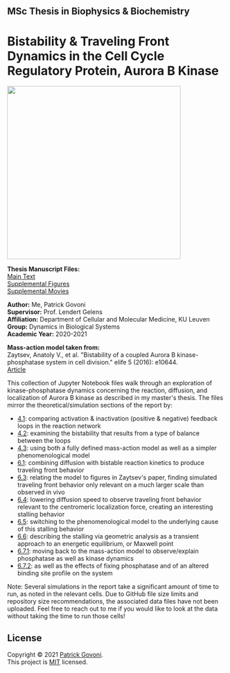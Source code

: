## MSc Thesis in Biophysics & Biochemistry 

# Bistability &amp; Traveling Front Dynamics in the Cell Cycle Regulatory Protein, Aurora B Kinase
<img src="https://user-images.githubusercontent.com/63123849/152151883-bbfadbf5-328c-4677-ad40-52597d72d078.png" width="400">

**Thesis Manuscript Files:** <br>
[Main Text](https://github.com/pgovoni21/ABKinase-bistability-traveling-front-dynamics/files/7978798/Govoni_MSc_thesis_main_text.pdf) <br>
[Supplemental Figures](https://github.com/pgovoni21/ABKinase-bistability-traveling-front-dynamics/files/7978800/Govoni_MSc_thesis_supp_figures.pdf) <br>
[Supplemental Movies](https://github.com/pgovoni21/ABKinase-bistability-traveling-front-dynamics/files/7987861/Govoni_MSc_thesis_supp_movies.zip)

**Author:** Me, Patrick Govoni <br>
**Supervisor:** Prof. Lendert Gelens <br>
**Affiliation:** Department of Cellular and Molecular Medicine, KU Leuven <br>
**Group:** Dynamics in Biological Systems <br>
**Academic Year:** 2020-2021 

**Mass-action model taken from:** <br>
Zaytsev, Anatoly V., et al. "Bistability of a coupled Aurora B kinase-phosphatase system in cell division." elife 5 (2016): e10644. <br>
[Article](https://github.com/pgovoni21/ABKinase-bistability-traveling-front-dynamics/files/7978806/Zaytsev.-.AB.kin-PP.cell.division.bistability.pdf)

This collection of Jupyter Notebook files walk through an exploration of kinase-phosphatase dynamics concerning the reaction, diffusion, and localization of Aurora B kinase as described in my master's thesis. The files mirror the theoretical/simulation sections of the report by:

- [4.1](https://nbviewer.org/github/pgovoni21/ABKinase-bistability-traveling-front-dynamics/blob/main/4_1_activation_inactivation.ipynb): comparing activation & inactivation (positive & negative) feedback loops in the reaction network
- [4.2](https://nbviewer.org/github/pgovoni21/ABKinase-bistability-traveling-front-dynamics/blob/main/4_2_bistability.ipynb): examining the bistability that results from a type of balance between the loops
- [4.3](https://nbviewer.org/github/pgovoni21/ABKinase-bistability-traveling-front-dynamics/blob/main/4_3_phenomenological_model.ipynb): using both a fully defined mass-action model as well as a simpler phenomenological model
- [6.1](https://nbviewer.org/github/pgovoni21/ABKinase-bistability-traveling-front-dynamics/blob/main/6_1_diffusion_traveling_fronts.ipynb): combining diffusion with bistable reaction kinetics to produce traveling front behavior
- [6.3](https://nbviewer.org/github/pgovoni21/ABKinase-bistability-traveling-front-dynamics/blob/main/6_3_traveling_fronts_mass_action_model_biological_diffusion_speed.ipynb): relating the model to figures in Zaytsev's paper, finding simulated traveling front behavior only relevant on a much larger scale than observed in vivo
- [6.4](https://nbviewer.org/github/pgovoni21/ABKinase-bistability-traveling-front-dynamics/blob/main/6_4_traveling_fronts_mass_action_model_reduced_diffusion_speed.ipynb): lowering diffusion speed to observe traveling front behavior relevant to the centromeric localization force, creating an interesting stalling behavior
- [6.5](https://nbviewer.org/github/pgovoni21/ABKinase-bistability-traveling-front-dynamics/blob/main/6_5_traveling_fronts_phenomenological_model.ipynb): switching to the phenomenological model to the underlying cause of this stalling behavior
- [6.6](https://nbviewer.org/github/pgovoni21/ABKinase-bistability-traveling-front-dynamics/blob/main/6_6_geometric_analysis_maxwell_point_phenomenological_model.ipynb): describing the stalling via geometric analysis as a transient approach to an energetic equilibrium, or Maxwell point
- [6.7.1](https://nbviewer.org/github/pgovoni21/ABKinase-bistability-traveling-front-dynamics/blob/main/6_7_1_dynamic_kinase_ppase-mass_action_model.ipynb): moving back to the mass-action model to observe/explain phosphatase as well as kinase dynamics
- [6.7.2](https://nbviewer.org/github/pgovoni21/ABKinase-bistability-traveling-front-dynamics/blob/main/6_7_2_dynamic_kinase_ppase-mass_action_model.ipynb): as well as the effects of fixing phosphatase and of an altered binding site profile on the system

Note: Several simulations in the report take a significant amount of time to run, as noted in the relevant cells. Due to GitHub file size limits and repository size recommendations, the associated data files have not been uploaded. Feel free to reach out to me if you would like to look at the data without taking the time to run those cells!

## License

Copyright © 2021 [Patrick Govoni](https://github.com/pgovoni21). <br />
This project is [MIT](https://github.com/pgovoni21/ABKinase-bistability-traveling-front-dynamics/blob/main/LICENSE) licensed.

